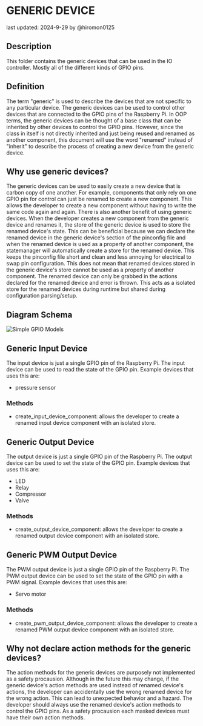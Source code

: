 # GENERIC DEVICE
last updated: 2024-9-29
by @hiromon0125

## Description
This folder contains the generic devices that can be used in the IO controller. Mostly all of the different kinds of GPIO pins.

## Definition
The term "generic" is used to describe the devices that are not specific to any particular device. The generic devices can be used to control other devices that are connected to the GPIO pins of the Raspberry Pi. In OOP terms, the generic devices can be thought of a base class that can be inherited by other devices to control the GPIO pins. However, since the class in itself is not directly inherited and just being reused and renamed as another component, this document will use the word "renamed" instead of "inherit" to describe the process of creating a new device from the generic device.

## Why use generic devices?
The generic devices can be used to easily create a new device that is carbon copy of one another. For example, components that only rely on one GPIO pin for control can just be renamed to create a new component. This allows the developer to create a new component without having to write the same code again and again. There is also another benefit of using generic devices. When the developer creates a new component from the generic device and renames it, the store of the generic device is used to store the renamed device's state. This can be beneficial because we can declare the renamed device in the generic device's section of the pinconfig file and when the renamed device is used as a property of another component, the statemanager will automatically create a store for the renamed device. This keeps the pinconfig file short and clean and less annoying for electrical to swap pin configuration. This does not mean that renamed devices stored in the generic device's store cannot be used as a property of another component. The renamed device can only be grabbed in the actions declared for the renamed device and error is thrown. This acts as a isolated store for the renamed devices during runtime but shared during configuration parsing/setup.

## Diagram Schema
![Simple GPIO Models](https://github.com/user-attachments/assets/1038cbbe-bd02-437a-8147-2c0293b22f87)

## Generic Input Device
The input device is just a single GPIO pin of the Raspberry Pi.
The input device can be used to read the state of the GPIO pin.
Example devices that uses this are:
- pressure sensor

### Methods
* create_input_device_component: allows the developer to create a renamed input device component with an isolated store.

## Generic Output Device
The output device is just a single GPIO pin of the Raspberry Pi.
The output device can be used to set the state of the GPIO pin.
Example devices that uses this are:
- LED
- Relay
- Compressor
- Valve

### Methods
* create_output_device_component: allows the developer to create a renamed output device component with an isolated store.

## Generic PWM Output Device
The PWM output device is just a single GPIO pin of the Raspberry Pi. The PWM output device can be used to set the state of the GPIO pin with a PWM signal.
Example devices that uses this are:
- Servo motor

### Methods
* create_pwm_output_device_component: allows the developer to create a renamed PWM output device component with an isolated store.

## Why not declare action methods for the generic devices?
The action methods for the generic devices are purposely not implemented as a safety procausion. Although in the future this may change, if the generic device's action methods are used instead of renamed device's actions, the developer can accidentally use the wrong renamed device for the wrong action. This can lead to unexpected behavior and a hazard. The developer should always use the renamed device's action methods to control the GPIO pins. As a safety procausion each masked devices must have their own action methods.
